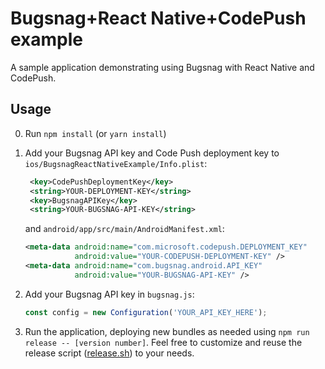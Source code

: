 # Bugsnag+React Native+CodePush example

A sample application demonstrating using Bugsnag with React Native and CodePush.

## Usage

0. Run `npm install` (or `yarn install`)

1. Add your Bugsnag API key and Code Push deployment key to
   `ios/BugsnagReactNativeExample/Info.plist`:

   ```xml
    <key>CodePushDeploymentKey</key>
    <string>YOUR-DEPLOYMENT-KEY</string>
    <key>BugsnagAPIKey</key>
    <string>YOUR-BUGSNAG-API-KEY</string>
   ```

   and `android/app/src/main/AndroidManifest.xml`:

   ```xml
   <meta-data android:name="com.microsoft.codepush.DEPLOYMENT_KEY"
              android:value="YOUR-CODEPUSH-DEPLOYMENT-KEY" />
   <meta-data android:name="com.bugsnag.android.API_KEY"
              android:value="YOUR-BUGSNAG-API-KEY" />
   ```

2. Add your Bugsnag API key in `bugsnag.js`:

    ```js
    const config = new Configuration('YOUR_API_KEY_HERE');
    ```

3. Run the application, deploying new bundles as needed using
   `npm run release -- [version number]`. Feel free to customize and reuse the
   release script ([release.sh](release.sh)) to your needs.
